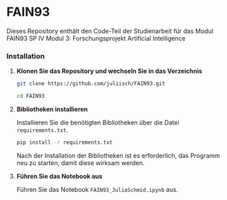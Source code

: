 # FAIN93
Dieses Repository enthält den Code-Teil der Studienarbeit für das Modul FAIN93 SP IV Modul 3: Forschungsprojekt Artificial
Intelligence

### Installation

1. **Klonen Sie das Repository und wechseln Sie in das Verzeichnis**

    ```bash
    git clone https://github.com/juliisch/FAIN93.git
    ```
    ```bash
    cd FAIN93
    ```

2. **Bibliotheken installieren**

    Installieren Sie die benötigten Bibliotheken über die Datei `requirements.txt`.

    ```bash
    pip install -r requirements.txt
    ```

    Nach der Installation der Bibliotheken ist es erforderlich, das Programm neu zu starten, damit diese wirksam werden.

2. **Führen Sie das Notebook aus**

    Führen Sie das Notebook `FAIN93_JuliaSchmid.ipynb` aus.